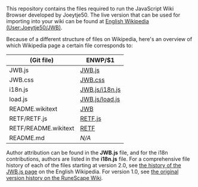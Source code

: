 This repository contains the files required to run the JavaScript Wiki Browser developed by Joeytje50. The live version that can be used for importing into your wiki can be found at [English Wikipedia (User:Joeytje50/JWB)](http://en.wikipedia.org/wiki/User:Joeytje50/JWB).

Because of a different structure of files on Wikipedia, here's an overview of which Wikipedia page a certain file corresponds to:

| (Git file)           | ENWP/$1                                                                      |
|----------------------|------------------------------------------------------------------------------|
| JWB.js               | [JWB.js](http://en.wikipedia.org/wiki/User:Joeytje50/JWB.js)                 |
| JWB.css              | [JWB.css](http://en.wikipedia.org/wiki/User:Joeytje50/JWB.css)               |
| i18n.js              | [JWB.js/i18n.js](http://en.wikipedia.org/wiki/User:Joeytje50/JWB.js/i18n.js) |
| load.js              | [JWB.js/load.js](http://en.wikipedia.org/wiki/User:Joeytje50/JWB.js/load.js) |
| README.wikitext      | [JWB](http://en.wikipedia.org/wiki/User:Joeytje50/JWB)                       |
| RETF/RETF.js         | [RETF.js](http://en.wikipedia.org/wiki/User:Joeytje50/RETF.js)               |
| RETF/README.wikitext | [RETF](http://en.wikipedia.org/wiki/User:Joeytje50/RETF)                     |
| README.md            | *N/A*                                                                        |

Author attribution can be found in the **JWB.js** file, and for the i18n contributions, authors are listed in the **i18n.js** file. For a comprehensive file history of each of the files starting at version 2.0, see [the history of the JWB.js page](https://en.wikipedia.org/w/index.php?title=User:Joeytje50/JWB.js&action=history) on the English Wikipedia. For version 1.0, see [the original version history on the RuneScape Wiki](https://runescape.wiki/w/User:Joeytje50/AWB.js?action=history).
